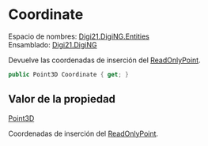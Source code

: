# Coordinate

Espacio de nombres: [Digi21.DigiNG.Entities](/digi3d-net/programacion/.net/referencia/digi21.diging/digi21.diging.entities/)  
Ensamblado: [Digi21.DigiNG](/digi3d-net/programacion/.net/referencia/digi21.diging.plugin/digi21.diging/)

Devuelve las coordenadas de inserción del [ReadOnlyPoint](/digi3d-net/programacion/.net/referencia/digi21.diging/digi21.diging.entities/clases/readonlypoint/).

```csharp
public Point3D Coordinate { get; }
```

## Valor de la propiedad

[Point3D](/digi3d-net/programacion/.net/referencia/digi21.diging/digi21.math/clases/point3d.md)

Coordenadas de inserción del [ReadOnlyPoint](/digi3d-net/programacion/.net/referencia/digi21.diging/digi21.diging.entities/clases/readonlypoint/).



